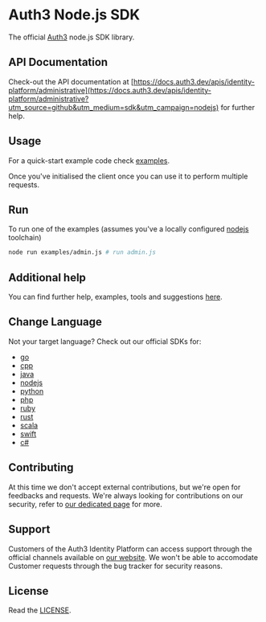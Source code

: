 # Auth3 Node.js SDK

The official [Auth3](https://auth3.dev?utm_source=github&utm_medium=sdk&utm_campaign=nodejs) node.js SDK library.

## API Documentation

Check-out the API documentation at [https://docs.auth3.dev/apis/identity-platform/administrative](https://docs.auth3.dev/apis/identity-platform/administrative?utm_source=github&utm_medium=sdk&utm_campaign=nodejs) for further help.

## Usage

For a quick-start example code check [examples](examples/). 

Once you've initialised the client once you can use it to perform multiple requests.

## Run

To run one of the examples (assumes you've a locally configured [nodejs](https://nodejs.org) toolchain)

```bash
node run examples/admin.js # run admin.js
```

## Additional help

You can find further help, examples, tools and suggestions [here](https://grpc.io/docs/languages/node/).

## Change Language

Not your target language? Check out our official SDKs for: 

  * [go](https://github.com/auth3-dev/go-sdk)
  * [cpp](https://github.com/auth3-dev/cpp-sdk)
  * [java](https://github.com/auth3-dev/java-sdk)
  * [nodejs](https://github.com/auth3-dev/nodejs-sdk)
  * [python](https://github.com/auth3-dev/python-sdk)
  * [php](https://github.com/auth3-dev/php-sdk)
  * [ruby](https://github.com/auth3-dev/ruby-sdk)
  * [rust](https://github.com/auth3-dev/rust-sdk)
  * [scala](https://github.com/auth3-dev/scala-sdk)
  * [swift](https://github.com/auth3-dev/swift-sdk)
  * [c#](https://github.com/auth3-dev/csharp-sdk)

## Contributing

At this time we don't accept external contributions, but we're open for feedbacks and requests. We're always looking for contributions on our security, refer to [our dedicated page](https://auth3.dev/bounty-program?utm_source=github&utm_medium=sdk&utm_campaign=nodejs) for more.

## Support

Customers of the Auth3 Identity Platform can access support through the official channels available on [our website](https://auth3.dev/?utm_source=github&utm_medium=sdk&utm_campaign=nodejs). We won't be able to accomodate Customer requests through the bug tracker for security reasons. 

## License

Read the [LICENSE](./LICENSE).